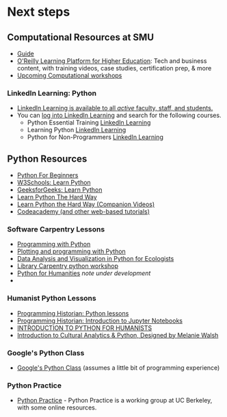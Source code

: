 
# Next steps

## Computational Resources at SMU

- [Guide](https://guides.smu.edu/computationalskills)
- [O'Reilly Learning Platform for Higher Education](https://go.oreilly.com/southern-methodist): Tech and business content, with training videos, case studies, certification prep, & more
- [Upcoming Computational workshops](https://libcal.smu.edu/calendar/libraryworkshops?cid=15527&t=g&d=0000-00-00&cal=15527&ct=57549&inc=0)

### LinkedIn Learning: Python 
-  [LinkedIn Learning is available to all *active* faculty, staff, and students.](https://www.smu.edu/OIT/Services/LinkedIn) 
- You can [log into LinkedIn Learning](https://www.smu.edu/OIT/Services/linkedin) and search for the following courses.
    - Python Essential Training [LinkedIn Learning](https://www.linkedin.com/learning/python-essential-training-18764650/getting-started-with-python?u=2139050/)
    - Learning Python [LinkedIn Learning](https://www.linkedin.com/learning/learning-python-25309312/learning-python?u=2139050)
    - Python for Non-Programmers [LinkedIn Learning](https://www.linkedin.com/learning/python-for-non-programmers/python-from-zero?u=2139050)

## Python Resources
- [Python For Beginners](https://www.python.org/about/gettingstarted/)
- [W3Schools: Learn Python](https://www.w3schools.com/python/default.asp)
- [GeeksforGeeks: Learn Python](https://www.geeksforgeeks.org/python/python-programming-language-tutorial/)
- [Learn Python The Hard Way ](https://smu.primo.exlibrisgroup.com/permalink/01SMU_INST/12013t3/cdi_askewsholts_vlebooks_9780138270612)
- [Learn Python the Hard Way (Companion Videos)](https://smu.primo.exlibrisgroup.com/permalink/01SMU_INST/6ctoa/alma9952405374603716)
- [Codeacademy (and other web-based tutorials)](https://try.codecademy.com/learn-python-3)

### Software Carpentry Lessons
- [Programming with Python](https://swcarpentry.github.io/python-novice-inflammation/)
- [Plotting and programming with Python](https://swcarpentry.github.io/python-novice-gapminder/)
- [Data Analysis and Visualization in Python for Ecologists](https://datacarpentry.github.io/python-ecology-lesson/)
- [Library Carpentry python workshop](https://librarycarpentry.org/lc-python-intro/aio.html)
- [Python for Humanities](https://carpentries-incubator.github.io/python-humanities-lesson/) *note under development*
- 
### Humanist Python Lessons 
- [Programming Historian: Python lessons](https://programminghistorian.org/en/lessons/?topic=python)
- [Programming Historian: Introduction to Jupyter Notebooks](https://programminghistorian.org/en/lessons/jupyter-notebooks)
- [INTRODUCTION TO PYTHON FOR HUMANISTS](https://python-textbook.pythonhumanities.com/intro.html)
- [Introduction to Cultural Analytics & Python, Designed by Melanie Walsh](https://melaniewalsh.github.io/Intro-Cultural-Analytics/welcome.html)
  
### Google's Python Class
- [Google's Python Class](https://developers.google.com/edu/python) (assumes a little bit of programming experience)

### Python Practice
- [Python Practice](https://python.berkeley.edu/learn/) - Python Practice is a working group at UC Berkeley, with some online resources.



